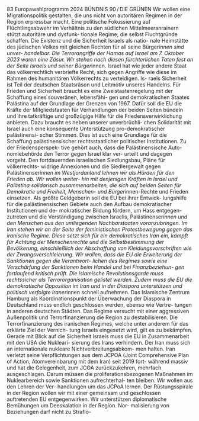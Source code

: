 83
Europawahlprogramm 2024
BÜNDNIS 90 / DIE GRÜNEN 
Wir wollen eine Migrationspolitik gestalten, die 
uns nicht von autoritären Regimen in der Region 
erpressbar macht. Eine politische Fokussierung auf 
Flüchtlingsabwehr im Verhältnis zu den südlichen 
Mittelmeeranrainern stützt autoritäre und dysfunk-
tionale Regime, die selbst Fluchtgründe schaffen.
Die Existenz und die Sicherheit Israels als natio-
nale Heimstätte des jüdischen Volkes mit gleichen 
Rechten für all seine Bürger*innen sind unver-
handelbar. Die Terrorangriffe der Hamas auf Israel 
am 7. Oktober 2023 waren eine Zäsur. Wir stehen 
nach diesen fürchterlichen Taten fest an der Seite 
Israels und seiner Bürger*innen. Israel hat wie 
jeder andere Staat das völkerrechtlich verbriefte 
Recht, sich gegen Angriffe wie diese im Rahmen 
des humanitären Völkerrechts zu verteidigen. Is-
raels Sicherheit ist Teil der deutschen Staatsräson 
und Leitmotiv unseres Handelns. Für Frieden und 
Sicherheit braucht es eine Zweistaatenregelung 
mit der Schaffung eines souveränen, lebensfähi-
gen und demokratischen Staates Palästina auf der 
Grundlage der Grenzen von 1967. Dafür soll die EU 
die Kräfte der Mitgliedstaaten für Verhandlungen 
der beiden Seiten bündeln und ihre tatkräftige und 
großzügige Hilfe für die Friedensverwirklichung 
anbieten.
Dazu braucht es neben unserer unverbrüchli-
chen Solidarität mit Israel auch eine konsequente 
Unterstützung pro-demokratischer palästinensi-
scher Stimmen. Dies ist auch eine Grundlage für 
die Schaffung palästinensischer rechtsstaatlicher 
politischer Institutionen. Zu der Friedensperspek-
tive gehört auch, dass die Palästinensische Auto-
nomiebehörde den Terror gegen Israel klar ver-
urteilt und dagegen vorgeht. Den fortdauernden 
israelischen Siedlungsbau, Pläne für völkerrechts-
widrige Annexionen und die Siedlergewalt gegen 
Palästinenser*innen im Westjordanland lehnen wir 
als Hürden für den Frieden ab. Wir wollen weiter-
hin mit denjenigen Kräften in Israel und Palästina 
solidarisch zusammenarbeiten, die sich auf beiden 
Seiten für Demokratie und Freiheit, Menschen- und 
Bürger*innen-Rechte und Frieden einsetzen. Als 
größte Geldgeberin soll die EU bei ihrer Entwick-
lungshilfe für die palästinensischen Gebiete auch 
den Aufbau demokratischer Institutionen und de-
mokratischer Bildung fördern, um Hass entgegen-
zutreten und die Verständigung zwischen Israelis, 
Palästinenser*innen und den Menschen aus den 
umliegenden Nachbarstaaten voranzubringen.
Im Iran stehen wir an der Seite der feministischen 
Protestbewegung gegen das iranische Regime. 
Diese setzt sich für ein demokratisches Iran ein, 
kämpft für Achtung der Menschenrechte und die 
Selbstbestimmung der Bevölkerung, einschließlich 
der Abschaffung von Kleidungsvorschriften wie der 
Zwangsverschleierung. Wir wollen, dass die EU die 
Erweiterung der Sanktionen gegen die Verantwort-
lichen des Regimes sowie eine Verschärfung der 
Sanktionen beim Handel und bei Finanzbeziehun-
gen fortlaufend kritisch prüft.
Die islamische Revolutionsgarde muss rechtssicher 
als Terrororganisation gelistet werden. Zudem muss 
die EU die demokratische Opposition im Iran und 
in der Diaspora unterstützen und politisch verfolgte 
Iraner*innen schnell aufnehmen. Das Islamische 
Zentrum Hamburg als Koordinationspunkt der 
Überwachung der Diaspora in Deutschland muss 
endlich geschlossen werden, ebenso wie Vertre-
tungen in anderen deutschen Städten. Das Regime 
versucht mit einer aggressiven Außenpolitik und 
Terrorfinanzierung die Region zu destabilisieren. Die 
Terrorfinanzierung des iranischen Regimes, welche 
unter anderem für das erklärte Ziel der Vernich-
tung Israels eingesetzt wird, gilt es zu bekämpfen. 
Gerade mit Blick auf die Sicherheit Israels muss die 
EU in Zusammenarbeit mit den USA die Nukleari-
sierung des Irans verhindern. Der Iran muss sich an 
internationale nukleare Nichtverbreitungsabkom-
men halten. Iran verletzt seine Verpflichtungen aus 
dem JCPOA (Joint Comprehensive Plan of Action, 
Atomvereinbarung mit dem Iran) seit 2019 fort-
während massiv und hat die Gelegenheit, zum JCOA 
zurückzukehren, mehrfach ausgeschlagen. Darum 
müssen die proliferationsbezogenen Maßnahmen 
im Nuklearbereich sowie Sanktionen aufrechterhal-
ten bleiben. Wir wollen aus den Lehren der Ver-
handlungen um das JCPoA lernen.
Der Rüstungsspirale in der Region wollen wir mit 
einer gemeinsam und geschlossen auftretenden EU 
entgegenwirken. Wir unterstützen diplomatische 
Bemühungen um Deeskalation in der Region. Nor-
malisierung von Beziehungen darf nicht zu Straflo-
